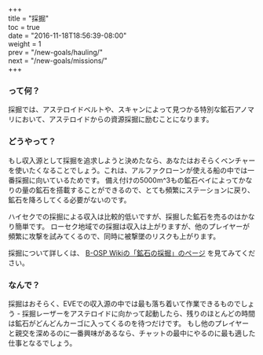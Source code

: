 +++  
title = "採掘"  
toc = true  
date = "2016-11-18T18:56:39-08:00"  
weight = 1  
prev = "/new-goals/hauling/"  
next = "/new-goals/missions/"  
+++

### って何？

採掘では、アステロイドベルトや、スキャンによって見つかる特別な鉱石アノマリにおいて、アステロイドからの資源採掘に励むことになります。

### どうやって？

もし収入源として採掘を追求しようと決めたなら、あなたはおそらくベンチャーを使いたくなることでしょう。これは、アルファクローンが使える船の中では一番採掘に向いているためです。 備え付けの5000m^3もの鉱石ベイによってかなりの量の鉱石を搭載することができるので、とても頻繁にステーションに戻り、鉱石を降ろしてくる必要がないのです。

ハイセクでの採掘による収入は比較的低いですが、採掘した鉱石を売るのはかなり簡単です。 ローセク地域での採掘は収入は上がりますが、他のプレイヤーが頻繁に攻撃を試みてくるので、同時に被撃墜のリスクも上がります。

採掘について詳しくは、 [B-OSP Wikiの「鉱石の採掘」のページ](http://seesaawiki.jp/eveonline_b-osp_wiki/d/%B9%DB%C0%D0%A4%CE%BA%CE%B7%A1) を見てみてください。

### なんで？

採掘はおそらく、EVEでの収入源の中では最も落ち着いて作業できるものでしょう - 採掘レーザーをアステロイドに向かって起動したら、残りのほとんどの時間は鉱石がどんどんカーゴに入ってくるのを待つだけです。 もし他のプレイヤーと親交を深めるのに一番興味があるなら、チャットの最中にやるのに最も適した仕事となるでしょう。